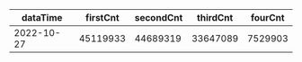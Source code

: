 |dataTime|firstCnt|secondCnt|thirdCnt|fourCnt|
|-|-|-|-|-|
|2022-10-27|45119933|44689319|33647089|7529903|